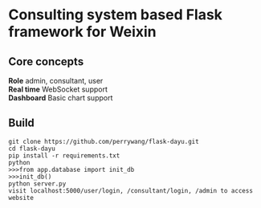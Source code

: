 # Consulting system based Flask framework for Weixin

## Core concepts
**Role** admin, consultant, user  
**Real time** WebSocket support  
**Dashboard** Basic chart support

## Build
    git clone https://github.com/perrywang/flask-dayu.git
    cd flask-dayu
    pip install -r requirements.txt
    python
    >>>from app.database import init_db
    >>>init_db()
    python server.py
    visit localhost:5000/user/login, /consultant/login, /admin to access website

